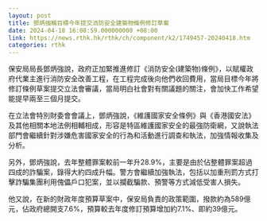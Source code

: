 ```yaml
---
layout: post
title: 鄧炳強稱目標今年提交消防安全建築物條例修訂草案
date: 2024-04-18 16:08:59.000000000 +08:00
link: https://news.rthk.hk/rthk/ch/component/k2/1749457-20240418.htm
categories: rthk
---
```


保安局局長鄧炳強說，政府正加緊推進修訂《消防安全(建築物)條例》，以賦權政府代業主進行消防安全改善工程，在工程完成後向他們收回費用，當局目標今年將修訂條例草案提交立法會審議，當局明白社會對有關議題的關注，會加快工作希望能提早兩至三個月提交。

在立法會特別財委會會議上，鄧炳強說，《維護國家安全條例》與《香港國安法》及其他相關本地法例相輔相成，形容是特區維護國家安全的最強防衛網，又說執法部門會繼續針對涉嫌危害國家安全的行為和活動進行調查和執法，加強情報收集及分析。

另外，鄧炳強說，去年整體罪案較前一年升28.9%，主要是由於佔整體罪案超過四成的詐騙案，錄得大約四成升幅。警方會繼續加強執法，包括以加重刑罰方式打擊詐騙集團利用傀儡戶口犯案，並以攔截騙款、預警等方式減低受害人損失。

他又說，在新的財政年度預算草案中，保安局負責的政策範圍，撥款約為589億元，佔政府總開支7.6%，預算較去年度修訂預算增加約7.1%、即約39億元。
